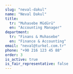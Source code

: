 ```yaml
---
slug: "neval-dakul"
name: "Neval Dakul"
title:
  tr: "Muhasebe Müdürü"
  en: "Accounting Manager"
department:
  tr: "Finans & Muhasebe"
  en: "Finance & Accounting"
email: "neval@turkel.com.tr"
phone: "+90 216 123 45 88"
order: 3
is_active: true
is_fair_representative: false
---
```

